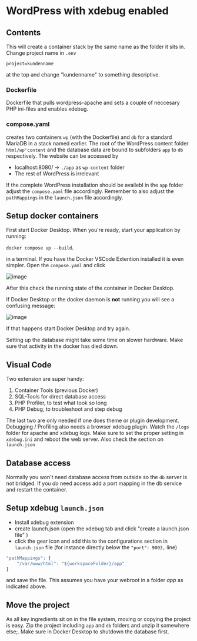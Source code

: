 # WordPress with xdebug enabled

## Contents

This will create a container stack by the same name as the folder it sits in. Change project name in `.env`

```env
project=kundenname
```

at the top and change "kundenname" to something descriptive.

### Dockerfile

Dockerfile that pulls wordpress-apache and sets a couple of neccesary PHP ini-files and enables xdebug.

### compose.yaml

creates two containers `wp` (with the Dockerfile) and `db` for a standard MariaDB in a stack named earlier. The root of the WordPress content folder  `html/wp'content` and the database data are bound to subfolders `app`  to `db` respectively. The website can be accessed by

* localhost:8080/ → `./app` as `wp-content` folder
* The rest of WordPress is irrelevant

If the complete WordPress installation should be availebl in the `app` folder adjust the `compose.yaml` file accordingly. Remember to also adjust the `pathMappings` in the `launch.json` file accordingly.  

## Setup docker containers

First start Docker Desktop. When you're ready, start your application by running:

`docker compose up --build`.

in a terminal. If you have the Docker VSCode Extention installed it is even simpler. Open the `compose.yaml` and  click 

![image](https://github.com/user-attachments/assets/b2668f04-ad4b-4734-a777-9f0c37864da9)

After this check the running state of the container in Docker Desktop.

If Docker Desktop or the docker daemon is __not__ running you will see a confusing message:

![image](https://github.com/user-attachments/assets/22db1c2d-e93e-4eb7-bcf4-92cc40c3bf93)

If that happens start Docker Desktop and try again.

Setting up the database might take some time on slower hardware. Make sure that activity in the docker has died down.

## Visual Code

Two extension are super handy:

 1) Container Tools (previous Docker)
 2) SQL-Tools for direct database access
 3) PHP Profiler, to test what took so long
 4) PHP Debug, to troubleshoot and step debug

The last two are only needed if one does theme or plugin development. Debugging / Profiling also needs a browser xdebug plugin. Watch the `/logs` folder for apache and xdebug logs. Make sure to set the proper setting in `xdebug.ini` and reboot the web server. Also check the section on `launch.json`

## Database access

Normally you won't need database access from outside so the `db` server is not bridged. If you _do_ need access add a port mapping in the db service and restart the container.

## Setup xdebug `launch.json`

* Install xdebug extension
* create launch.json (open the xdebug tab and click "create a launch.json file" )
* click the gear icon and add this to the configurations section in `launch.json` file (for instance directly below the `"port": 9003,` line)

```js
"pathMappings": {
    "/var/www/html": "${workspaceFolder}/app"
}
```

and save the file. This assumes you have your webroot in a folder _app_ as indicated above.

## Move the project

As all key ingredients sit on in the file system, moving or copying the project is easy. Zip the project including `app` and `db` folders and unzip it somewhere else;. Make sure in Docker Desktop to shutdown the database first.
